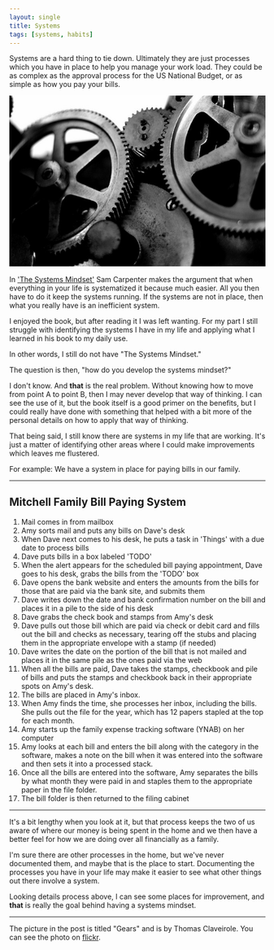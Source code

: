 ```yaml
---
layout: single
title: Systems
tags: [systems, habits]
---
```

Systems are a hard thing to tie down. Ultimately they are just processes which you have in place to help you manage your work load. They could be as complex as the approval process for the US National Budget, or as simple as how you pay your bills.

![gears][image]

In ['The Systems Mindset'][mindset] Sam Carpenter makes the argument that when everything in your life is systematized it because much easier. All you then have to do it keep the systems running. If the systems are not in place, then what you really have is an inefficient system.

I enjoyed the book, but after reading it I was left wanting. For my part I still struggle with identifying the systems I have in my life and applying what I learned in his book to my daily use.

In other words, I still do not have "The Systems Mindset."

The question is then, "how do you develop the systems mindset?"

I don't know. And **that** is the real problem. Without knowing how to move from point A to point B, then I may never develop that way of thinking. I can see the use of it, but the book itself is a good primer on the benefits, but I could really have done with something that helped with a bit more of the personal details on how to apply that way of thinking.

That being said, I still know there are systems in my life that are working. It's just a matter of identifying other areas where I could make improvements which leaves me flustered.

For example: We have a system in place for paying bills in our family.

---

## Mitchell Family Bill Paying System

1. Mail comes in from mailbox
2. Amy sorts mail and puts any bills on Dave's desk
3. When Dave next comes to his desk, he puts a task in 'Things' with a due date to process bills
4. Dave puts bills in a box labeled 'TODO'
5. When the alert appears for the scheduled bill paying appointment, Dave goes to his desk, grabs the bills from the 'TODO' box
6. Dave opens the bank website and enters the amounts from the bills for those that are paid via the bank site, and submits them
7. Dave writes down the date and bank confirmation number on the bill and places it in a pile to the side of his desk
8. Dave grabs the check book and stamps from Amy's desk
9. Dave pulls out those bill which are paid via check or debit card and fills out the bill and checks as necessary, tearing off the stubs and placing them in the appropriate envelope with a stamp (if needed)
10. Dave writes the date on the portion of the bill that is not mailed and places it in the same pile as the ones paid via the web
11. When all the bills are paid, Dave takes the stamps, checkbook and pile of bills and puts the stamps and checkbook back in their appropriate spots on Amy's desk.
12. The bills are placed in Amy's inbox.
13. When Amy finds the time, she processes her inbox, including the bills. She pulls out the file for the year, which has 12 papers stapled at the top for each month.
14. Amy starts up the family expense tracking software (YNAB) on her computer
15. Amy looks at each bill and enters the bill along with the category in the software, makes a note on the bill when it was entered into the software and then sets it into a processed stack.
16. Once all the bills are entered into the software, Amy separates the bills by what month they were paid in and staples them to the appropriate paper in the file folder.
17. The bill folder is then returned to the filing cabinet

---

It's a bit lengthy when you look at it, but that process keeps the two of us aware of where our money is being spent in the home and we then have a better feel for how we are doing over all financially as a family.

I'm sure there are other processes in the home, but we've never documented them, and maybe that is the place to start. Documenting the processes you have in your life may make it easier to see what other things out there involve a system.

Looking details process above, I can see some places for improvement, and **that** is really the goal behind having a systems mindset.

---

The picture in the post is titled "Gears" and is by Thomas Claveirole. You can see the photo on [flickr][flickr].

[mindset]: http://www.thesystemsmindset.com/
[image]: /images/post_images/gears.jpg
[flickr]: https://www.flickr.com/photos/thomasclaveirole/463202335
